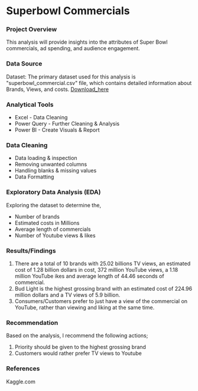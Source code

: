 # Superbowl Commercials

### Project Overview

This analysis will provide insights into the attributes of Super Bowl commercials, ad spending, and audience engagement.

### Data Source

Dataset: The primary dataset used for this analysis is "superbowl_commercial.csv" file, which contains detailed information about Brands, Views, and costs.
[Download_here](https://www.kaggle.com/datasets/shubhambhadouria/superbowl-commercials-analytics-dataset)


### Analytical Tools

- Excel - Data Cleaning
- Power Query - Further Cleaning & Analysis
- Power BI - Create Visuals & Report

### Data Cleaning
- Data loading & inspection
- Removing unwanted columns
- Handling blanks & missing values
- Data Formatting

### Exploratory Data Analysis (EDA)

Exploring the dataset to determine the,
- Number of brands
- Estimated costs in Millions
- Average length of commercials
- Number of Youtube views & likes

### Results/Findings
1. There are a total of 10 brands with 25.02 billions TV views, an estimated cost of 1.28 billion dollars in cost, 372 million YouTube views, a 1.18 million YouTube ikes and average length of 44.46 seconds of commercial.
2. Bud Light is the highest grossing brand with an estimated cost of 224.96 million dollars and a TV views of 5.9 billion.
3. Consumers/Customers prefer to just have a view of the commercial on YouTube, rather than viewing and liking at the same time.

### Recommendation
Based on the analysis, I recommend the following actions;
1. Priority should be given to the highest grossing brand
2. Customers would rather prefer TV views to Youtube

### References
Kaggle.com
